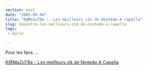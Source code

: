 ```yaml
---
section: post
date: "2005-09-04"
title: "K@MaZuTRa :: Les meilleurs zik de Nintedo A Capella"
slug: kmazutra-les-meilleurs-zik-de-nintedo-a-capella
tags:
 - mario

---
```


Pour les fans ...

[K@MaZuTRa :: Les meilleurs zik de Nintedo A Capella](http://www.kamazutra.be/nintendo/)

